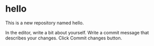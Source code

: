 # hello
This is a new repository named hello.

In the editor, write a bit about yourself.
Write a commit message that describes your changes.
Click Commit changes button.
